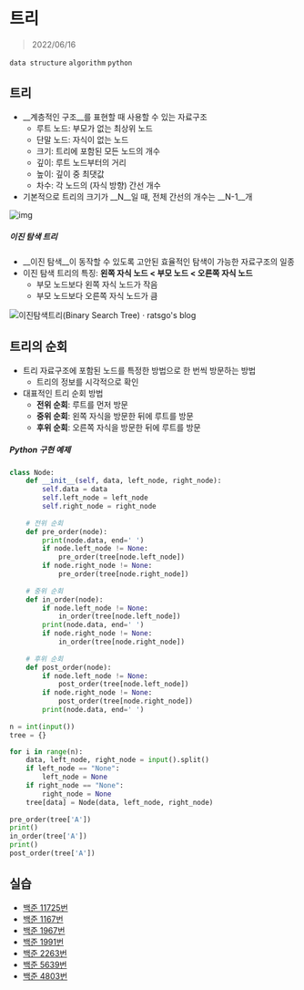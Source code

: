 # 트리

> 2022/06/16

`data structure` `algorithm` `python`



## 트리

- __계층적인 구조__를 표현할 때 사용할 수 있는 자료구조
  - 루트 노드: 부모가 없는 최상위 노드
  - 단말 노드: 자식이 없는 노드
  - 크기: 트리에 포함된 모든 노드의 개수
  - 깊이: 루트 노드부터의 거리
  - 높이: 깊이 중 최댓값
  - 차수: 각 노드의 (자식 방향) 간선 개수
- 기본적으로 트리의 크기가 __N__일 때, 전체 간선의 개수는 __N-1__개



![img](https://velog.velcdn.com/images%2Fmuchogusto%2Fpost%2F7a926065-c1dd-4d07-9541-b7f386ce0d7c%2Fimage.png)



##### 이진 탐색 트리

- __이진 탐색__이 동작할 수 있도록 고안된 효율적인 탐색이 가능한 자료구조의 일종
- 이진 탐색 트리의 특징: __왼쪽 자식 노드 < 부모 노드 < 오른쪽 자식 노드__
  - 부모 노드보다 왼쪽  자식 노드가 작음
  - 부모 노드보다 오른쪽 자식 노드가 큼



![이진탐색트리(Binary Search Tree) · ratsgo's blog](https://i.imgur.com/po0R4GB.png)



## 트리의 순회

- 트리 자료구조에 포함된 노드를 특정한 방법으로 한 번씩 방문하는 방법
  - 트리의 정보를 시각적으로 확인
- 대표적인 트리 순회 방법
  - __전위 순회__: 루트를 먼저 방문
  - __중위 순회__: 왼쪽 자식을 방문한 뒤에 루트를 방문
  - __후위 순회__: 오른쪽 자식을 방문한 뒤에 루트를 방문



##### Python 구현 예제

```python
class Node:
    def __init__(self, data, left_node, right_node):
        self.data = data
        self.left_node = left_node
        self.right_node = right_node
        
    # 전위 순회
    def pre_order(node):
        print(node.data, end=' ')
        if node.left_node != None:
            pre_order(tree[node.left_node])
        if node.right_node != None:
            pre_order(tree[node.right_node])
            
    # 중위 순회
    def in_order(node):
        if node.left_node != None:
            in_order(tree[node.left_node])
        print(node.data, end=' ')
        if node.right_node != None:
            in_order(tree[node.right_node])
            
    # 후위 순회
    def post_order(node):
        if node.left_node != None:
            post_order(tree[node.left_node])
        if node.right_node != None:
            post_order(tree[node.right_node])
        print(node.data, end=' ')
        
n = int(input())
tree = {}

for i in range(n):
    data, left_node, right_node = input().split()
    if left_node == "None":
        left_node = None
    if right_node == "None":
        right_node = None
    tree[data] = Node(data, left_node, right_node)
    
pre_order(tree['A'])
print()
in_order(tree['A'])
print()
post_order(tree['A'])
```



## 실습

- [백준 11725번](https://www.acmicpc.net/problem/11725)
- [백준 1167번]()
- [백준 1967번]()
- [백준 1991번]()
- [백준 2263번]()
- [백준 5639번]()
- [백준 4803번]()